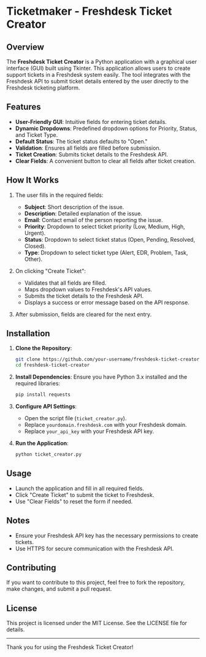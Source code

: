# Ticketmaker - Freshdesk Ticket Creator

## Overview

The **Freshdesk Ticket Creator** is a Python application with a graphical user interface (GUI) built using Tkinter. This application allows users to create support tickets in a Freshdesk system easily. The tool integrates with the Freshdesk API to submit ticket details entered by the user directly to the Freshdesk ticketing platform.

## Features

- **User-Friendly GUI**: Intuitive fields for entering ticket details.
- **Dynamic Dropdowns**: Predefined dropdown options for Priority, Status, and Ticket Type.
- **Default Status**: The ticket status defaults to "Open."
- **Validation**: Ensures all fields are filled before submission.
- **Ticket Creation**: Submits ticket details to the Freshdesk API.
- **Clear Fields**: A convenient button to clear all fields after ticket creation.

## How It Works

1. The user fills in the required fields:
   - **Subject**: Short description of the issue.
   - **Description**: Detailed explanation of the issue.
   - **Email**: Contact email of the person reporting the issue.
   - **Priority**: Dropdown to select ticket priority (Low, Medium, High, Urgent).
   - **Status**: Dropdown to select ticket status (Open, Pending, Resolved, Closed).
   - **Type**: Dropdown to select ticket type (Alert, EDR, Problem, Task, Other).

2. On clicking "Create Ticket":
   - Validates that all fields are filled.
   - Maps dropdown values to Freshdesk's API values.
   - Submits the ticket details to the Freshdesk API.
   - Displays a success or error message based on the API response.

3. After submission, fields are cleared for the next entry.

## Installation

1. **Clone the Repository**:
   ```bash
   git clone https://github.com/your-username/freshdesk-ticket-creator.git
   cd freshdesk-ticket-creator
   ```

2. **Install Dependencies**:
   Ensure you have Python 3.x installed and the required libraries:
   ```bash
   pip install requests
   ```

3. **Configure API Settings**:
   - Open the script file (`ticket_creator.py`).
   - Replace `yourdomain.freshdesk.com` with your Freshdesk domain.
   - Replace `your_api_key` with your Freshdesk API key.

4. **Run the Application**:
   ```bash
   python ticket_creator.py
   ```

## Usage

- Launch the application and fill in all required fields.
- Click "Create Ticket" to submit the ticket to Freshdesk.
- Use "Clear Fields" to reset the form if needed.

## Notes

- Ensure your Freshdesk API key has the necessary permissions to create tickets.
- Use HTTPS for secure communication with the Freshdesk API.

## Contributing

If you want to contribute to this project, feel free to fork the repository, make changes, and submit a pull request.

## License

This project is licensed under the MIT License. See the LICENSE file for details.

---

Thank you for using the Freshdesk Ticket Creator!

